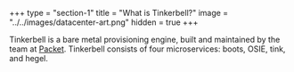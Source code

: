 +++
type = "section-1"
title = "What is Tinkerbell?"
image = "../../images/datacenter-art.png"
hidden = true
+++

Tinkerbell is a bare metal provisioning engine, built and maintained by the team at <a href="https://www.packet.com/">Packet</a>.
Tinkerbell consists of four microservices: boots, OSIE, tink, and hegel.
